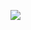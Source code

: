 <a href="https://wakatime.com"><img src="https://wakatime.com/share/@3afd2d0c-ab30-4f97-a25e-1deac01d9834/9c5d2ff3-7ce2-4b0c-b63e-b4f4c8d2bfb7.png" /></a>
